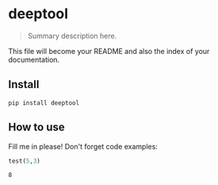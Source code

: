 # deeptool
> Summary description here.


This file will become your README and also the index of your documentation.

## Install

`pip install deeptool`

## How to use

Fill me in please! Don't forget code examples:

```python
test(5,3)
```




    8


